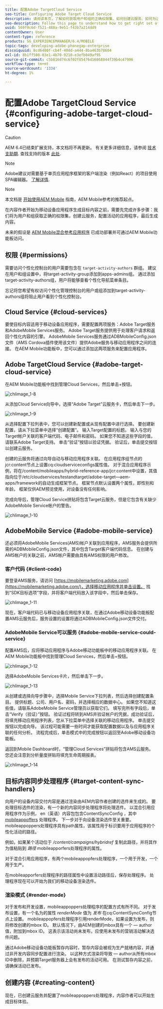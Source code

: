 ```yaml
---
title: 配置Adobe TargetCloud Service
seo-title: Configuring Adobe Target Cloud Service
description: 请阅读本页，了解如何获取用户和组的正确权限集、如何创建云服务、如何为活动配置应用程序，以及如何最终生成内容。
seo-description: Follow this page to understand how to get right set of permissions for users and groups, creating cloud services, configuring the application for the activity, and finally generating the content.
uuid: 569f9c6d-f521-488a-9e51-f43b7a214dd9
contentOwner: User
content-type: reference
products: SG_EXPERIENCEMANAGER/6.4/MOBILE
topic-tags: developing-adobe-phonegap-enterprise
discoiquuid: 8cd6480f-cb4f-40dd-a444-8ba463b78604
exl-id: 8b1ff508-83e1-4b70-9210-e3efb049af95
source-git-commit: c5b816d74c6f02f85476d16868844f39b4c47996
workflow-type: tm+mt
source-wordcount: '1334'
ht-degree: 1%

---
```


# 配置Adobe TargetCloud Service {#configuring-adobe-target-cloud-service}

>[!CAUTION]
>
>AEM 6.4已结束扩展支持，本文档将不再更新。 有关更多详细信息，请参阅 [技术支助期](https://helpx.adobe.com/cn/support/programs/eol-matrix.html). 查找支持的版本 [此处](https://experienceleague.adobe.com/docs/).

>[!NOTE]
>
>Adobe建议对需要基于单页应用程序框架的客户端渲染（例如React）的项目使用SPA编辑器。 [了解详情](/help/sites-developing/spa-overview.md).

>[!NOTE]
>
>本文档是 [开始使用AEM Mobile](/help/mobile/getting-started-aem-mobile.md) 指南，AEM Mobile参考的推荐起点。

在内容作者开始为移动设备应用程序生成目标内容之前，需要先完成许多步骤：我们将为用户和组获取正确的权限集，创建云服务，配置活动的应用程序，最后生成内容。

未来的假设是 [AEM Mobile混合参考应用程序](https://github.com/Adobe-Marketing-Cloud-Apps/aem-mobile-hybrid-reference) 已成功部署并可通过AEM Mobile功能板访问。

## 权限 {#permissions}

需要访问个性化控制台的用户需要包含在 `target-activity-authors` 群组。 建议在用户和组设置中，将target-activity-group添加到apps-admins组。 通过添加target-activity-authors组，用户将能够查看个性化导航菜单条目。

忘记将您希望有权访问个性化管理控制台的用户或组添加到target-activity-authors组将阻止用户看到个性化控制台。

## Cloud Service {#cloud-services}

要使目标内容适用于移动设备应用程序，需要配置两项服务：Adobe Target服务和AdobeMobile Services服务。 Adobe Target服务提供用于处理客户请求和返回个性化内容的引擎。 AdobeMobile Services服务通过ADBMobileConfig.json文件（AMS Cordova插件使用该文件）提供Adobe服务与移动应用程序之间的连接。 在AEM Mobile功能板中，您可以通过添加这两项服务来配置应用程序。

## Adobe TargetCloud Service {#adobe-target-cloud-service}

在AEM Mobile功能板中找到管理Cloud Services，然后单击+按钮。

![chlimage_1-8](assets/chlimage_1-8.png)

从添加Cloud Service向导中，选择“Adobe Target”云服务卡，然后单击下一步。

![chlimage_1-9](assets/chlimage_1-9.png)

从选择配置下拉列表中，您可以创建新配置或从现有配置中进行选择。 要创建新配置，请从下拉菜单中选择“创建配置”。 输入Target配置的标题。 输入与您的Target帐户关联的客户端代码、电子邮件和密码。 如果您不知道这些字段的值，请联系Adobe Target支持。 单击“验证”按钮以验证凭据。 验证后，单击提交按钮以创建云服务。

创建的云服务将通过向导自动与移动应用程序关联。 在应用程序组节点的jcr:content节点上设置cq:cloudserviceconfigs属性值。 对于混合应用程序示例，将在/content/mobileapps/hybrid-reference-app/jcr:content中设置，其值指向位于/etc/cloudservices/testandtarget/adobe-target—aem-apps/framework的自动生成框架节点。 框架节点默认设置两个属性，即性别和年龄。 框架仅供AEM预览使用，对设备没有任何影响。

完成向导后，管理Cloud Service拼贴将包含Target云服务，但是它包含有关缺少AdobeMobile Service帐户的警告。

![chlimage_1-10](assets/chlimage_1-10.png)

## AdobeMobile Service {#adobe-mobile-service}

还必须将AdobeMobile Services(AMS)帐户关联到应用程序，AMS服务会提供所需的ADBMobileConfig.json文件，其中包含Target客户端代码信息。 在创建与AMS帐户的关联之前，AMS帐户需要由具有AMS权限的用户修改。

### 客户代码 {#client-code}

要登录AMS服务，请访问 [https://mobilemarketing.adobe.com](https://mobilemarketing.adobe.com/)，选择移动应用程序并单击设置。 找到“SDK目标选项”字段，并将客户端代码放入该字段中，然后单击保存。

![chlimage_1-11](assets/chlimage_1-11.png)

现在，客户端代码已与移动设备应用程序关联，在通过Adobe移动设备功能板配置AMS云服务后，服务设置的设置将通过ADBMobileConfig.json文件交付。

### AdobeMobile Service可以服务 {#adobe-mobile-service-could-service}

配置AMS后，应将移动应用程序与Adobe移动功能板中的移动应用程序关联。 在AEM Mobile功能板中找到管理Cloud Services，然后单击+按钮。

![chlimage_1-12](assets/chlimage_1-12.png)

选择AdobeMobile Services卡片，然后单击下一步。

![chlimage_1-13](assets/chlimage_1-13.png)

从创建或选择向导步骤中，选择Mobile Service下拉列表，然后选择创建配置条目。 提供标题、公司、用户名、密码，并选择相应的数据中心。 如果您不知道这些值，请联系AdobeMobile Service管理员以获取它们。 填写完所有字段后，单击“Verify（验证）”按钮。 验证过程将转到AMS并验证帐户的凭据，成功验证后，将填充移动应用程序列表，您从下拉菜单中选择关联的移动应用程序。 单击提交按钮以完成向导。 该过程可能需要一些时间才能获取配置数据以及与应用程序关联的任何分析。 流程完成后，单击模式中的完成按钮以返回至Adobe移动设备功能板。

返回到Mobile Dashboard时，“管理Cloud Services”拼贴将包含AMS云服务。 您还会注意到分析量度拼贴将填充生命周期报表。

![chlimage_1-14](assets/chlimage_1-14.png)

## 目标内容同步处理程序 {#target-content-sync-handlers}

向用户的设备内容交付内容是通过渲染由AEM内容作者创建的选件来生成的。 要处理目标选件的渲染，有一个新的内容同步处理程序将处理选件。 以混合引用应用程序作为示例， en（英语）内容包包含ContentSyncConfig ，其中 [mobileappoffers](https://github.com/Adobe-Marketing-Cloud-Apps/aem-mobile-hybrid-reference/blob/master/aem-package/content-author/src/main/content/jcr_root/content/mobileapps/hybrid-reference-app/en/_jcr_content/pge-app/app-config-dev/targetOffers/.content.xml) 处理程序。 下一步对于向设备渲染选件至关重要。 mobileappoppers处理程序具有path属性，该属性用于标识要用于应用程序的个性化活动的路径。

例如，如果某个活动位于 */content/campaigns/hybridref* 复制此路径，并将其作为值粘贴到 *路径* mobileapporfers处理程序的属性。

对于混合引用应用程序，有两个mobileappopfers处理程序，一个用于开发，一个用于生产。

在mobileapporfers处理程序的路径属性中设置活动路径后，保存处理程序。 处理程序现在可以开始为我们的移动设备渲染选件。

### 渲染模式 {#render-mode}

对于发布和开发设置，mobileappoppers处理程序的配置方式有所不同。 对于发布设置，有一个名为的属性 *renderMode* 值为 *发布* 在cq:ContentSyncConfig节点上设置。 mobileappopfers处理程序引用renderMode，如果设置为发布，则将修改创建的mbox ID。 默认情况下，由AEM创建的mbox具有一个 — author值，附加到mbox ID。 这表示该活动尚未发布，应使用未发布的营销活动解决选件问题。

通过Adobe移动设备功能板暂存内容时，暂存内容会被视为生产就绪内容，并通过非开发内容同步配置进行渲染。 以这种方式渲染将导致 — author从所有mbox ID中删除，并预期Target服务器上会有发布的活动可用。 在测试暂存内容之前，请确保活动已发布。

## 创建内容 {#creating-content}

现在，已创建云服务并配置了mobileappoppers处理程序，内容作者可以开始生成目标体验。
